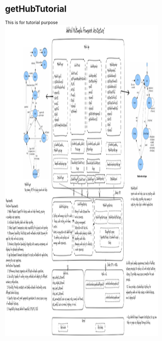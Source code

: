 # getHubTutorial
This is for tutorial purpose
<img src="multimedia.png" alt="Android Multimedia Framework Architecture" width="2048" height = "1024"/>
